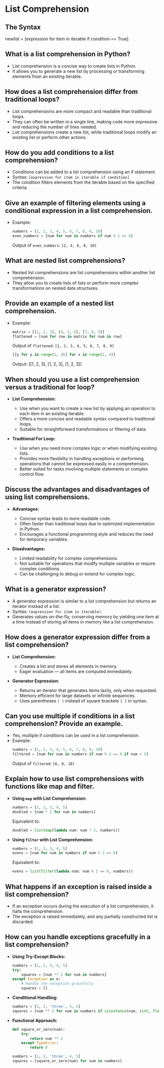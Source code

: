 # List Comprehension

## The Syntax
newlist = [expression for item in iterable if condition == True]

## What is a list comprehension in Python?
- List comprehension is a concise way to create lists in Python.
- It allows you to generate a new list by processing or transforming elements from an existing iterable.

## How does a list comprehension differ from traditional loops?
- List comprehensions are more compact and readable than traditional loops.
- They can often be written in a single line, making code more expressive and reducing the number of lines needed.
- List comprehensions create a new list, while traditional loops modify an existing list or perform other actions.

## How do you add conditions to a list comprehension?
- Conditions can be added to a list comprehension using an if statement.
- Syntax: `[expression for item in iterable if condition]`
- The condition filters elements from the iterable based on the specified criteria.

## Give an example of filtering elements using a conditional expression in a list comprehension.
- Example:
  ```python
  numbers = [1, 2, 3, 4, 5, 6, 7, 8, 9, 10]
  even_numbers = [num for num in numbers if num % 2 == 0]
  ```
  Output of `even_numbers`: `[2, 4, 6, 8, 10]`

## What are nested list comprehensions?
- Nested list comprehensions are list comprehensions within another list comprehension.
- They allow you to create lists of lists or perform more complex transformations on nested data structures.

## Provide an example of a nested list comprehension.
- Example:
  ```python
  matrix = [[1, 2, 3], [4, 5, 6], [7, 8, 9]]
  flattened = [num for row in matrix for num in row]
  ```
  Output of `flattened`: `[1, 2, 3, 4, 5, 6, 7, 8, 9]`

  ```python
  [[y for y in range(1, 4)] for x in range(1, 4)]
  ```
  Output: [[1, 2, 3], [1, 2, 3], [1, 2, 3]]

## When should you use a list comprehension versus a traditional for loop?
- **List Comprehension:**
  - Use when you want to create a new list by applying an operation to each item in an existing iterable.
  - Offers a more concise and readable syntax compared to traditional loops.
  - Suitable for straightforward transformations or filtering of data.

- **Traditional For Loop:**
  - Use when you need more complex logic or when modifying existing lists.
  - Provides more flexibility in handling exceptions or performing operations that cannot be expressed easily in a comprehension.
  - Better suited for tasks involving multiple statements or complex control flow.

## Discuss the advantages and disadvantages of using list comprehensions.
- **Advantages:**
  - Concise syntax leads to more readable code.
  - Often faster than traditional loops due to optimized implementation in Python.
  - Encourages a functional programming style and reduces the need for temporary variables.

- **Disadvantages:**
  - Limited readability for complex comprehensions.
  - Not suitable for operations that modify multiple variables or require complex conditions.
  - Can be challenging to debug or extend for complex logic.

## What is a generator expression?
- A generator expression is similar to a list comprehension but returns an iterator instead of a list.
- Syntax: `(expression for item in iterable)`.
- Generates values on-the-fly, conserving memory by yielding one item at a time instead of storing all items in memory like a list comprehension.

## How does a generator expression differ from a list comprehension?
- **List Comprehension:**
  - Creates a list and stores all elements in memory.
  - Eager evaluation — all items are computed immediately.

- **Generator Expression:**
  - Returns an iterator that generates items lazily, only when requested.
  - Memory efficient for large datasets or infinite sequences.
  - Uses parentheses `( )` instead of square brackets `[ ]` in syntax.

## Can you use multiple if conditions in a list comprehension? Provide an example.
- Yes, multiple if conditions can be used in a list comprehension.
- Example:
  ```python
  numbers = [1, 2, 3, 4, 5, 6, 7, 8, 9, 10]
  filtered = [num for num in numbers if num % 2 == 0 if num > 5]
  ```
  Output of `filtered`: `[6, 8, 10]`

## Explain how to use list comprehensions with functions like map and filter.
- **Using `map` with List Comprehension:**
  ```python
  numbers = [1, 2, 3, 4, 5]
  doubled = [num * 2 for num in numbers]
  ```
  Equivalent to:
  ```python
  doubled = list(map(lambda num: num * 2, numbers))
  ```

- **Using `filter` with List Comprehension:**
  ```python
  numbers = [1, 2, 3, 4, 5]
  evens = [num for num in numbers if num % 2 == 0]
  ```
  Equivalent to:
  ```python
  evens = list(filter(lambda num: num % 2 == 0, numbers))
  ```

## What happens if an exception is raised inside a list comprehension?
- If an exception occurs during the execution of a list comprehension, it halts the comprehension.
- The exception is raised immediately, and any partially constructed list is discarded.

## How can you handle exceptions gracefully in a list comprehension?
- **Using Try-Except Blocks:**
  ```python
  numbers = [1, 2, 3, 4, 5]
  try:
      squares = [num ** 2 for num in numbers]
  except Exception as e:
      # Handle the exception gracefully
      squares = []
  ```

- **Conditional Handling:**
  ```python
  numbers = [1, 2, 'three', 4, 5]
  squares = [num ** 2 for num in numbers if isinstance(num, (int, float))]
  ```

- **Functional Approach:**
  ```python
  def square_or_zero(num):
      try:
          return num ** 2
      except TypeError:
          return 0
  
  numbers = [1, 2, 'three', 4, 5]
  squares = [square_or_zero(num) for num in numbers]
  ```
  